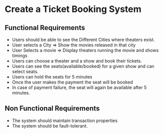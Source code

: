 # Create a Ticket Booking System

## Functional Requirements

- Users should be able to see the Different Cities where theaters exist.
- User selects a City => Show the movies released in that city
- User Selects a movie => Display theaters running the movie and shows timings
- Users can choose a theater and a show and book their tickets.
- Users can see the seats(available/booked) for a given show and can select seats.
- Users can hold the seats for 5 minutes
- Once the user makes the payment the seat will be booked
- In case of payment failure, the seat will again be available after 5 minutes. 

## Non Functional Requirements
- The system should maintain transaction properties
- The system should be fault-tolerant.

